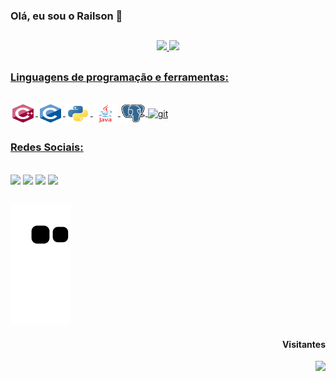 ### Olá, eu sou o Railson 👋

##

<div align="center">
  <a href="https://github.com/Railson95">
  <img height="180em" src="https://github-readme-stats.vercel.app/api?username=Railson95&show_icons=true&theme=dracula&include_all_commits=true&count_private=true"/>
  <img height="180em" src="https://github-readme-stats.vercel.app/api/top-langs/?username=Railson95&layout=compact&langs_count=7&theme=dracula"/>
</div>
  
##
<h3 align="left">Linguagens de programação e ferramentas:</h3>

<div style="display: inline_block"><br>
  
  <img align="center" alt="Railson-c++" height="30" width="40" src="https://github.com/devicons/devicon/blob/master/icons/cplusplus/cplusplus-original.svg">
  <img align="center" alt="Railson-c" height="30" width="40" src="https://github.com/devicons/devicon/blob/master/icons/c/c-original.svg">
  <img align="center" alt="Railson-Python" height="30" width="40" src="https://raw.githubusercontent.com/devicons/devicon/master/icons/python/python-original.svg">
  <img align="center" alt="Railson-Java" height="30" width="40" src="https://github.com/devicons/devicon/blob/master/icons/java/java-original-wordmark.svg">
  <img align="center" alt="Railson-Sql" height="30" width="40" src="https://github.com/devicons/devicon/blob/master/icons/postgresql/postgresql-original.svg">
  <img align = "center" src="https://i.imgur.com/5pIevzW.png" alt="git" width="35" height="35"/> 
</div>

##
<h3 align="left">Redes Sociais:</h3>
<div style="display: inline_block"><br>
  <div> 
      <a href="https://www.facebook.com/railson.martins.5" target="_blank"><img src="https://img.shields.io/badge/Facebook-1877F2?style=for-the-   badge&logo=facebook&logoColor=white"   target="_blank"></a>
      <a href="https://www.linkedin.com/in/railson-martins-543b68140/" target="blank"><img src="https://img.shields.io/badge/LinkedIn-0077B5?style=for-the-      badge&logo=linkedin&logoColor=white"/></a>
      <a href="https://api.whatsapp.com/send?phone=5535999839730&text=Ol%C3%A1!%20Cheguei%20aqui%20pelo%20seu%20GitHub!" target="_blank"><img                 src="https://img.shields.io/badge/WhatsApp-25D366?style=for-the-badge&logo=whatsapp&logoColor=white"></a> 
      <a href = "mailto:railsonmartins1970i@gmail.com"><img src="https://img.shields.io/badge/-Gmail-%23333?style=for-the-badge&logo=gmail&logoColor=white" target="_blank"></a>

 ##
 
  ![Snake animation](https://github.com/rafaballerini/rafaballerini/blob/output/github-contribution-grid-snake.svg)
 
</div>

  
<h4 align="right"> Visitantes </h4>
<img align="right" src="https://profile-counter.glitch.me/railson95/count.svg">

 

  


